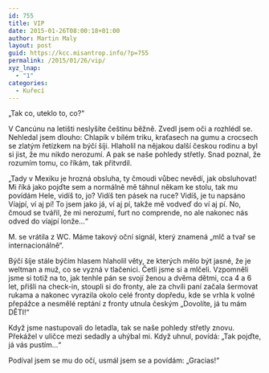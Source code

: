 ```yaml
---
id: 755
title: VIP
date: 2015-01-26T08:00:18+01:00
author: Martin Maly
layout: post
guid: https://kcc.misantrop.info/?p=755
permalink: /2015/01/26/vip/
xyz_lnap:
  - "1"
categories:
  - Kuřecí
---
```

&#8222;Tak co, uteklo to, co?&#8220;

V Cancúnu na letišti neslyšíte češtinu běžně. Zvedl jsem oči a rozhlédl se. Nehledal jsem dlouho: Chlapík v bílém triku, kraťasech na gumu a crocsech se zlatým řetízkem na býčí šíji. Hlaholil na nějakou další českou rodinu a byl si jist, že mu nikdo nerozumí. A pak se naše pohledy střetly. Snad poznal, že rozumím tomu, co říkám, tak přitvrdil.

&#8222;Tady v Mexiku je hrozná obsluha, ty čmoudi vůbec nevědí, jak obsluhovat! Mi říká jako pojďte sem a normálně mě táhnul někam ke stolu, tak mu povídám Hele, vidíš to, jo? Vidíš ten pásek na ruce? Vidíš, je tu napsáno Víajpí, ví aj pí! To jsem jako já, ví aj pí, takže mě vodveď do ví aj pí. No, čmoud se tvářil, že mi nerozumí, furt no comprende, no ale nakonec nás odved do víajpí lonže&#8230;&#8220;

M. se vrátila z WC. Máme takový oční signál, který znamená &#8222;mlč a tvař se internacionálně&#8220;.

Býčí šíje stále býčím hlasem hlaholil věty, ze kterých mělo být jasné, že je weltman a muž, co se vyzná v tlačenici. Četli jsme si a mlčeli. Vzpomněli jsme si totiž na to, jak tenhle pán se svojí ženou a dvěma dětmi, cca 4 a 6 let, přišli na check-in, stoupli si do fronty, ale za chvíli paní začala šermovat rukama a nakonec vyrazila okolo celé fronty dopředu, kde se vrhla k volné přepážce a nesmělé reptání z fronty utnula českým &#8222;Dovolíte, já tu mám DĚTI!&#8220;

Když jsme nastupovali do letadla, tak se naše pohledy střetly znovu. Překážel v uličce mezi sedadly a uhýbal mi. Když uhnul, povídá: &#8222;Tak pojďte, já vás pustím&#8230;&#8220;

Podíval jsem se mu do očí, usmál jsem se a povídám: &#8222;Gracias!&#8220;